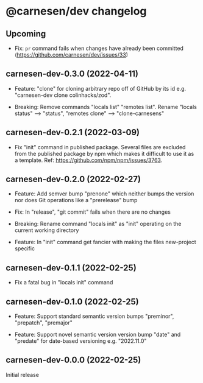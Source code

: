 # **@carnesen/dev** changelog

## Upcoming

- Fix: `pr` command fails when changes have already been committed (https://github.com/carnesen/dev/issues/33)

## carnesen-dev-0.3.0 (2022-04-11)

- Feature: "clone" for cloning arbitrary repo off of GitHub by its id e.g. "carnesen-dev clone colinhacks/zod".

- Breaking: Remove commands "locals list" "remotes list". Rename "locals status" --> "status", "remotes clone" --> "clone-carnesens"

## carnesen-dev-0.2.1 (2022-03-09)

- Fix "init" command in published package. Several files are excluded from the published package by npm which makes it difficult to use it as a template. Ref: https://github.com/npm/npm/issues/3763.

## carnesen-dev-0.2.0 (2022-02-27)

- Feature: Add semver bump "prenone" which neither bumps the version nor does Git operations like a "prerelease" bump

- Fix: In "release", "git commit" fails when there are no changes

- Breaking: Rename command "locals init" as "init" operating on the current working directory

- Feature: In "init" command get fancier with making the files new-project specific

## carnesen-dev-0.1.1 (2022-02-25)

- Fix a fatal bug in "locals init" command

## carnesen-dev-0.1.0 (2022-02-25)

- Feature: Support standard semantic version bumps "preminor", "prepatch", "premajor"

- Feature: Support novel semantic version version bump  "date" and "predate" for date-based versioning e.g. "2022.11.0"

## carnesen-dev-0.0.0 (2022-02-25)

Initial release
